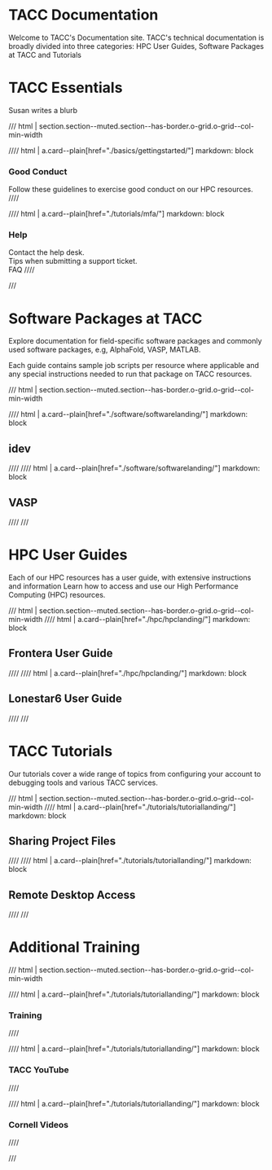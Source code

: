 # TACC Documentation

Welcome to TACC's Documentation site.  TACC's technical documentation is broadly divided into three categories: HPC User Guides, Software Packages at TACC and Tutorials

# TACC Essentials

Susan writes a blurb

/// html | section.section--muted.section--has-border.o-grid.o-grid--col-min-width

//// html | a.card--plain[href="./basics/gettingstarted/"]
     markdown: block
### Good Conduct
Follow these guidelines to exercise good conduct on our HPC resources.
////

//// html | a.card--plain[href="./tutorials/mfa/"]
     markdown: block
### Help
Contact the help desk.  
Tips when submitting a support ticket.  
FAQ 
////

///


# Software Packages at TACC
Explore documentation for field-specific software packages and commonly used software packages, e.g, AlphaFold, VASP, MATLAB.  

Each guide contains sample job scripts per resource where applicable and any special instructions needed to run that package on TACC resources.

/// html | section.section--muted.section--has-border.o-grid.o-grid--col-min-width

//// html | a.card--plain[href="./software/softwarelanding/"]
     markdown: block
## idev
////
//// html | a.card--plain[href="./software/softwarelanding/"]
     markdown: block
## VASP
////
///

# HPC User Guides

Each of our HPC resources has a user guide, with extensive instructions and information 
Learn how to access and use our High Performance Computing (HPC) resources.

/// html | section.section--muted.section--has-border.o-grid.o-grid--col-min-width
//// html | a.card--plain[href="./hpc/hpclanding/"]
     markdown: block
## Frontera User Guide
////
//// html | a.card--plain[href="./hpc/hpclanding/"]
     markdown: block
## Lonestar6 User Guide
////
///

# TACC Tutorials
Our tutorials cover a wide range of topics from configuring your account to debugging tools and various TACC services.

/// html | section.section--muted.section--has-border.o-grid.o-grid--col-min-width
//// html | a.card--plain[href="./tutorials/tutoriallanding/"]
     markdown: block
## Sharing Project Files
////
//// html | a.card--plain[href="./tutorials/tutoriallanding/"]
     markdown: block
## Remote Desktop Access
////
///

# Additional Training

/// html | section.section--muted.section--has-border.o-grid.o-grid--col-min-width

//// html | a.card--plain[href="./tutorials/tutoriallanding/"]
     markdown: block
### Training
////

//// html | a.card--plain[href="./tutorials/tutoriallanding/"]
     markdown: block
### TACC YouTube
////

//// html | a.card--plain[href="./tutorials/tutoriallanding/"]
     markdown: block
### Cornell Videos
////

///
 

<!--
For additional HPC training, check out the following resources and contacts:

* transfer any files
* manage and monitor your allocation
* establish DN's
* training resources
* software search
* allocation managers

### Training Resources

* Our Training Links
* CI
* Cornell
* YouTube

- TACC Tutorials - A set of hands on classes with specific focus.
- TACC Institute Series - Multi-day courses meant to enhance users knowledge of broad HPC topics.
- Some External Resource - E.g. Cornell workshop.
-->

